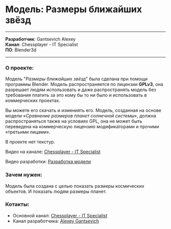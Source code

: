 # Модель: Размеры ближайших звёзд
---

__Разработчик__: Gantsevich Alexey  
__Канал__: Chessplayer - IT Specialist  
__ПО__: Blender3d  

---

### О проекте:  
Модель "_Размеры ближайших звёзд_" была сделана при помощи программы Blender. Модель распространяется по лицензии __GPLv3__, она разрешает людям использовать и даже распространять модель без требования платить за это кому бы то ни было и использовать в коммерческих проектах. 

Вы можете его скачать и измениять его. Модель, созданная на основе модели «_Сравнение размеров планет солнечной системы_», должна распространяться также на условиях GPL, она не может быть переведена на коммерческую лицензию модификаторами и прочими «третьими лицами». 


В проекте нет текстур.

Видео на канале: [Chessplayer - IT Specialist]("https://www.youtube.com/watch?v=bT8iv8ANY6E&t=9s")

Видео разработки: [Разработка модели]("https://www.youtube.com/watch?v=icKb2JNfZAs&t=38s")

### Зачем нужен:  
Модель была создана с целью показать размеры космических объектов. И показать людям размеры планет.

### Котакты: 
* Основной канал: [Chessplayer - IT Specialist]("https://www.youtube.com/@chessplayeritspecialist")  
* Канал разработчика: [Alexey Gantsevich]("https://www.youtube.com/channel/UCt7oE2_eelKlB88rXJ00jXg")
